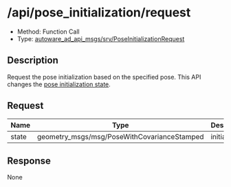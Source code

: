 # /api/pose_initialization/request

- Method: Function Call
- Type: [autoware_ad_api_msgs/srv/PoseInitializationRequest](../type/autoware_ad_api_msgs/srv/pose_initialization_request.md)

## Description

Request the pose initialization based on the specified pose. This API changes the [pose initialization state](../data/pose-initialization-state.md).

## Request

| Name  | Type                                        | Description  |
| ----- | ------------------------------------------- | ------------ |
| state | geometry_msgs/msg/PoseWithCovarianceStamped | initial pose |

## Response

None
